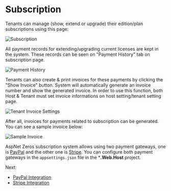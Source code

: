# Subscription

Tenants can manage (show, extend or upgrade) their edition/plan
subscriptions using this page:

<img src="D:/Github/documents/docs/en/images/subscription-1.png" alt="Subscription" class="img-thumbnail" />

All payment records for extending/upgrading current licenses are kept in
the system. These records can be seen on "Payment History" tab on
subscription page.

<img src="D:/Github/documents/docs/en/images/subscription-payment-history-core.png" alt="Payment History" class="img-thumbnail" />

Tenants can also create & print invoices for these payments by clicking
the "Show Invoice" button. System will automatically generate an invoice
number and show the generated invoice. In order to use this function,
both Host & Tenant must set invoice informations on host setting/tenant
setting page.

<img src="D:/Github/documents/docs/en/images/host-settings-invoice.png" alt="Tenant Invoice Settings" class="img-thumbnail" />

After all, invoices for payments related to subscription can be
generated. You can see a sample invoice below:

<img src="D:/Github/documents/docs/en/images/sample-invoice-core.png" alt="Sample Invoice" class="img-thumbnail" />

AspNet Zeros subscription system allows using two payment gateways, one is [PayPal](https://www.paypal.com) and the other one is [Stripe](https://stripe.com/). You can configure both payment gateways in the `appsettings.json` file in the ***.Web.Host** project.  

Next:

* [PayPal Integration](Getting-Started-Angular-Subscription-PayPal-Integration)
* [Stripe Integration](Getting-Started-Angular-Subscription-Stripe-Integration)